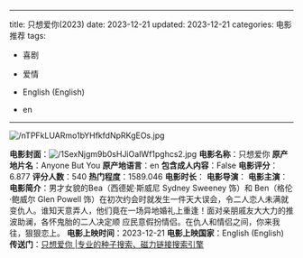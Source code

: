 
---
title: 只想爱你(2023)
date: 2023-12-21
updated: 2023-12-21
categories: 电影推荐
tags:

- 喜剧
- 爱情

- English (English)
- en
---

<img src="https://image.tmdb.org/t/p/original/nTPFkLUARmo1bYHfkfdNpRKgEOs.jpg" alt="/nTPFkLUARmo1bYHfkfdNpRKgEOs.jpg" title="/nTPFkLUARmo1bYHfkfdNpRKgEOs.jpg">

**电影封面**：<img src="https://image.tmdb.org/t/p/w200/1SexNjgm9b0sHJiOaIWf1pghcs2.jpg" alt="/1SexNjgm9b0sHJiOaIWf1pghcs2.jpg" title="/1SexNjgm9b0sHJiOaIWf1pghcs2.jpg">
**电影名称**：只想爱你
**原产地片名**：Anyone But You
**原产地语言**：en
**包含成人内容**：False
**电影评分**：6.877
**评分人数**：540
**热门程度**：1589.046
**电影时长**：
**电影导演**：
**电影主演**：
**电影简介**：男才女貌的Bea（西德妮·斯威尼 Sydney Sweeney 饰）和 Ben（格伦·鲍威尔 Glen Powell 饰）在初次约会时就发生一件天大误会，令二人恋人未满就变仇人。谁知天意弄人，他们竟在一场异地婚礼上重逢！面对亲朋戚友大大力的推波助澜，各怀鬼胎的二人决定顺 应民意假扮情侣。在仇人和情侣之间，你来我往，狠狠恋上。
**电影上映时间**：2023-12-21
**电影上映国家**：English (English)
**传送门**：[只想爱你 |专业的种子搜索、磁力链接搜索引擎](https://movie.amd794.com:2083/?search=Anyone%20But%20You&ordering=&mode=match_phrase&page_size=10&page=1)

